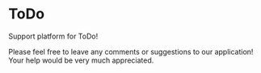 # ToDo
Support platform for ToDo!

Please feel free to leave any comments or suggestions to our application! 
Your help would be very much appreciated.
